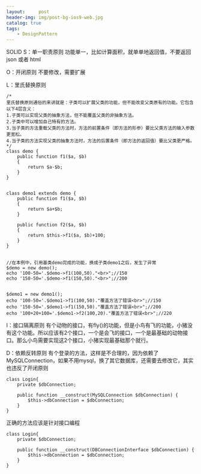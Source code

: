 ```yaml
---
layout:     post
header-img: img/post-bg-ios9-web.jpg
catalog: true
tags:
    - DesignPattern
---
```

SOLID
S：单一职责原则
功能单一，比如计算面积，就单单地返回值，不要返回json 或者 html

O：开闭原则
不要修改，需要扩展

L：里氏替换原则
```
/*
里氏替换原则通俗的来讲就是：子类可以扩展父类的功能，但不能改变父类原有的功能。它包含以下4层含义：
1.子类可以实现父类的抽象方法，但不能覆盖父类的非抽象方法。
2.子类中可以增加自己特有的方法。
3.当子类的方法重载父类的方法时，方法的前置条件（即方法的形参）要比父类方法的输入参数更宽松。
4.当子类的方法实现父类的抽象方法时，方法的后置条件（即方法的返回值）要比父类更严格。
*/
class demo {
    public function f1($a, $b)
    {
        return $a-$b;
    }
}


class demo1 extends demo {
    public function f1($a, $b)
    {
        return $a+$b;
    }
    
    public function f2($a, $b)
    {
        return $this->f1($a, $b)+100;
    }
}


//在本例中，引用基类demo完成的功能，换成子类demo1之后，发生了异常
$demo = new demo();
echo '100-50='.$demo->f1(100,50)."<br>";//150
echo '150-50='.$demo->f1(150,50)."<br>";//200


$demo1 = new demo1();
echo '100-50='.$demo1->f1(100,50)."覆盖方法了错误<br>";//150
echo '150-50='.$demo1->f1(150,50)."覆盖方法了错误<br>";//200
echo '100+20+100='.$demo1->f2(100,20)."覆盖方法了错误<br>";//220
```
I：接口隔离原则
有个动物的接口，有fly()的功能，但是小鸟有飞的功能，小猪没有这个功能。所以应该有2个接口，一个是会飞的接口，一个是最基础的动物接口。那么小鸟需要实现这2个接口，小猪实现最基础那个就行。

D：依赖反转原则
有个登录的方法，这样是不合理的，因为依赖了MySQLConnection，如果不用mysql，换了其它数据库，还需要去修改它，其实也违反了开闭原则
```
class Login{
    private $dbConnection;

    public function __construct(MySQLConnection $dbConnection) {
        $this->dbConnection = $dbConnection;
    }
}
```
正确的方法应该是针对接口编程
```
class Login{
    private $dbConnection;

    public function __construct(DBConnectionInterface $dbConnection) {
        $this->dbConnection = $dbConnection;
    }
}
```
